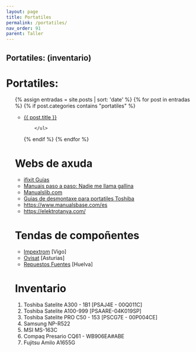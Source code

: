 ```yaml
---
layout: page
title: Portatiles
permalink: /portatiles/
nav_order: 91
parent: Taller
---
```

Portatiles: (inventario)
--- 



# Portatiles:

<ul>
 {% assign entradas = site.posts | sort: 'date' %}
  {% for post in entradas %}
   {% if post.categories contains "portatiles" %}
        <ul>
          <li>
             <a class="post-link" href="{{ post.url | prepend: site.baseurl }}">{{ post.title }}</a>
          </li>
          
        </ul>
   {% endif %}
  {% endfor %}
</ul>


# Webs de axuda
- [ifixit Guías](https://es.ifixit.com/Gu%C3%ADa?)
- [Manuais paso a paso: Nadie me llama gallina](https://nadiemellamagallina.com/)
- [Manualslib.com](https://www.manualslib.com/)
- [Guias de desmontaxe para portatiles Toshiba](http://www.irisvista.com/tech/)
- https://www.manualsbase.com/es
- [https://elektrotanya.com/ ](https://elektrotanya.com/ )

# Tendas de compoñentes
- [Impextrom](https://www.impextrom.com/) [Vigo]
- [Ovisat](https://www.ovisat.com/) [Asturias]
- [Repuestos Fuentes](https://www.repuestosfuentes.es/) [Huelva]

# Inventario
1. Toshiba Satelite A300 - 1B1 [PSAJ4E - 00Q011C]
2. Toshiba Satelite  A100-999 [PSAARE-04K019SP]
3. Toshiba Satelite PRO  C50   - 153 [PSCG7E - 00P004CE]
4. Samsung NP-R522 
5. MSI MS-163C 
6. Compaq Presario CQ61  - WB906EA#ABE
7. Fujitsu  Amilo A1655G
